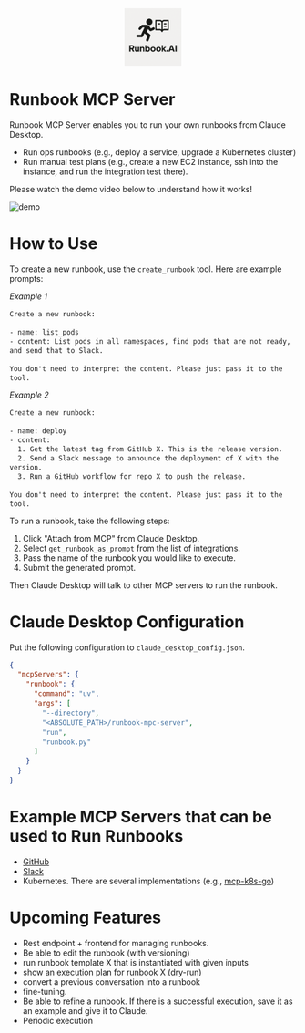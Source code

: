 <p align="center">
  <img title="Runbook.AI" alt="Runbook.AI" width="20%" src="./assets/images/runbook.ai.png">
</p>

# Runbook MCP Server

Runbook MCP Server enables you to run your own runbooks from Claude Desktop.

- Run ops runbooks (e.g., deploy a service, upgrade a Kubernetes cluster)
- Run manual test plans (e.g., create a new EC2 instance, ssh into the instance, and run the integration test there).

Please watch the demo video below to understand how it works!

![demo](./assets/images/demo.gif)


# How to Use

To create a new runbook, use the `create_runbook` tool. Here are example prompts:

*Example 1*
```
Create a new runbook:

- name: list_pods
- content: List pods in all namespaces, find pods that are not ready, and send that to Slack.

You don't need to interpret the content. Please just pass it to the tool.
```

*Example 2*
```
Create a new runbook:

- name: deploy
- content:
  1. Get the latest tag from GitHub X. This is the release version.
  2. Send a Slack message to announce the deployment of X with the version.
  3. Run a GitHub workflow for repo X to push the release.

You don't need to interpret the content. Please just pass it to the tool.
```

To run a runbook, take the following steps:

1. Click "Attach from MCP" from Claude Desktop.
2. Select `get_runbook_as_prompt` from the list of integrations.
3. Pass the name of the runbook you would like to execute.
4. Submit the generated prompt.

Then Claude Desktop will talk to other MCP servers to run the runbook.


# Claude Desktop Configuration

Put the following configuration to `claude_desktop_config.json`.

```json
{
  "mcpServers": {
    "runbook": {
      "command": "uv",
      "args": [
        "--directory",
        "<ABSOLUTE_PATH>/runbook-mpc-server",
        "run",
        "runbook.py"
      ]
    }
  }
}

```

# Example MCP Servers that can be used to Run Runbooks

- [GitHub](https://github.com/github/github-mcp-server)
- [Slack](https://github.com/modelcontextprotocol/servers/tree/main/src/slack)
- Kubernetes. There are several implementations (e.g., [mcp-k8s-go](https://github.com/strowk/mcp-k8s-go))

# Upcoming Features

- Rest endpoint + frontend for managing runbooks.
- Be able to edit the runbook (with versioning)
- run runbook template X that is instantiated with given inputs
- show an execution plan for runbook X (dry-run)
- convert a previous conversation into a runbook
- fine-tuning.
- Be able to refine a runbook. If there is a successful execution, save it as an example
  and give it to Claude.
- Periodic execution
